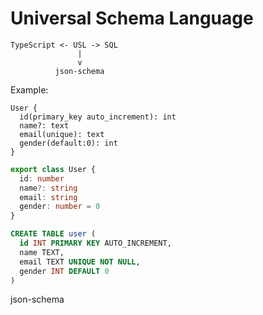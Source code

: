 # Universal Schema Language

```
TypeScript <- USL -> SQL
               |
               v
          json-schema
```

Example:

```
User {
  id(primary_key auto_increment): int
  name?: text
  email(unique): text
  gender(default:0): int
}
```

```ts
export class User {
  id: number
  name?: string
  email: string
  gender: number = 0
}
```

```sql
CREATE TABLE user (
  id INT PRIMARY KEY AUTO_INCREMENT,
  name TEXT,
  email TEXT UNIQUE NOT NULL,
  gender INT DEFAULT 0
)
```

json-schema

```js
```
